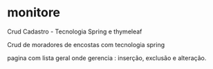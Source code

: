# monitore
Crud Cadastro - Tecnologia Spring e thymeleaf

Crud de moradores de encostas com tecnologia spring

pagina com lista geral onde gerencia :
inserção, exclusão e alteração.


